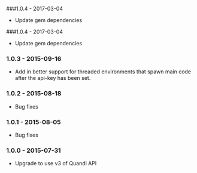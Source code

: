###1.0.4 - 2017-03-04

* Update gem dependencies

###1.0.4 - 2017-03-04

* Update gem dependencies

### 1.0.3 - 2015-09-16

* Add in better support for threaded environments that spawn main code after the api-key has been set.

### 1.0.2 - 2015-08-18

* Bug fixes

### 1.0.1 - 2015-08-05

* Bug fixes

### 1.0.0 - 2015-07-31

* Upgrade to use v3 of Quandl API
